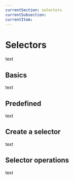 ```yaml
---
currentSection: selectors
currentSubsection:
currentItem:
---
```

# Selectors
text

## Basics  <a id="basics"></a>
text

## Predefined <a id="predef"></a>
text

## Create a selector <a id="create"></a>
text

## Selector operations <a id="operations"></a>
text
